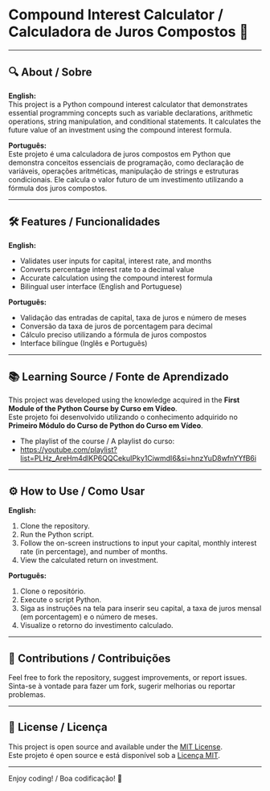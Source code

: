 # Compound Interest Calculator / Calculadora de Juros Compostos 🚀

---

## 🔍 About / Sobre

**English:**  
This project is a Python compound interest calculator that demonstrates essential programming concepts such as variable declarations, arithmetic operations, string manipulation, and conditional statements. It calculates the future value of an investment using the compound interest formula.

**Português:**  
Este projeto é uma calculadora de juros compostos em Python que demonstra conceitos essenciais de programação, como declaração de variáveis, operações aritméticas, manipulação de strings e estruturas condicionais. Ele calcula o valor futuro de um investimento utilizando a fórmula dos juros compostos.

---

## 🛠️ Features / Funcionalidades

**English:**  
- Validates user inputs for capital, interest rate, and months  
- Converts percentage interest rate to a decimal value  
- Accurate calculation using the compound interest formula  
- Bilingual user interface (English and Portuguese)

**Português:**  
- Validação das entradas de capital, taxa de juros e número de meses  
- Conversão da taxa de juros de porcentagem para decimal  
- Cálculo preciso utilizando a fórmula de juros compostos  
- Interface bilíngue (Inglês e Português)

---

## 📚 Learning Source / Fonte de Aprendizado

This project was developed using the knowledge acquired in the **First Module of the Python Course by Curso em Vídeo**.  
Este projeto foi desenvolvido utilizando o conhecimento adquirido no **Primeiro Módulo do Curso de Python do Curso em Vídeo**.

- The playlist of the course / A playlist do curso: 
- https://youtube.com/playlist?list=PLHz_AreHm4dlKP6QQCekuIPky1CiwmdI6&si=hnzYuD8wfnYYfB6i

---

## ⚙️ How to Use / Como Usar

**English:**  
1. Clone the repository.  
2. Run the Python script.  
3. Follow the on-screen instructions to input your capital, monthly interest rate (in percentage), and number of months.  
4. View the calculated return on investment.

**Português:**  
1. Clone o repositório.  
2. Execute o script Python.  
3. Siga as instruções na tela para inserir seu capital, a taxa de juros mensal (em porcentagem) e o número de meses.  
4. Visualize o retorno do investimento calculado.

---

## 🤝 Contributions / Contribuições

Feel free to fork the repository, suggest improvements, or report issues.  
Sinta-se à vontade para fazer um fork, sugerir melhorias ou reportar problemas.

---

## 📄 License / Licença

This project is open source and available under the [MIT License](LICENSE).  
Este projeto é open source e está disponível sob a [Licença MIT](LICENSE).

---

Enjoy coding! / Boa codificação! 🚀
```
